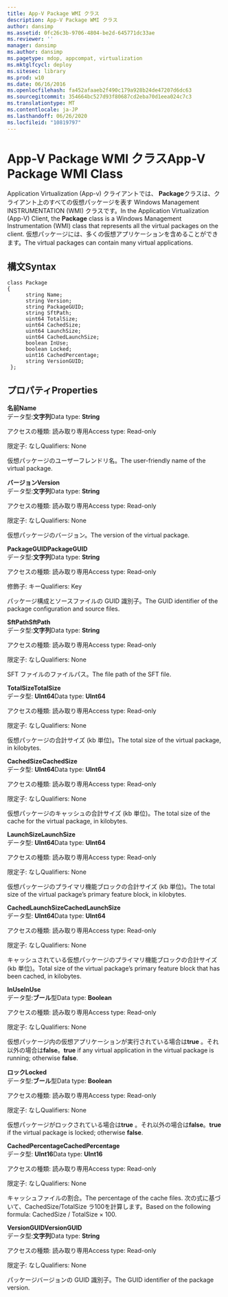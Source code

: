 ```yaml
---
title: App-V Package WMI クラス
description: App-V Package WMI クラス
author: dansimp
ms.assetid: 0fc26c3b-9706-4804-be2d-645771dc33ae
ms.reviewer: ''
manager: dansimp
ms.author: dansimp
ms.pagetype: mdop, appcompat, virtualization
ms.mktglfcycl: deploy
ms.sitesec: library
ms.prod: w10
ms.date: 06/16/2016
ms.openlocfilehash: fa452afaaeb2f490c179a928b24de47207d6dc63
ms.sourcegitcommit: 354664bc527d93f80687cd2eba70d1eea024c7c3
ms.translationtype: MT
ms.contentlocale: ja-JP
ms.lasthandoff: 06/26/2020
ms.locfileid: "10819797"
---
```

# <span data-ttu-id="2ee9a-103">App-V Package WMI クラス</span><span class="sxs-lookup"><span data-stu-id="2ee9a-103">App-V Package WMI Class</span></span>


<span data-ttu-id="2ee9a-104">Application Virtualization (App-v) クライアントでは、 **Package**クラスは、クライアント上のすべての仮想パッケージを表す Windows Management INSTRUMENTATION (WMI) クラスです。</span><span class="sxs-lookup"><span data-stu-id="2ee9a-104">In the Application Virtualization (App-V) Client, the **Package** class is a Windows Management Instrumentation (WMI) class that represents all the virtual packages on the client.</span></span> <span data-ttu-id="2ee9a-105">仮想パッケージには、多くの仮想アプリケーションを含めることができます。</span><span class="sxs-lookup"><span data-stu-id="2ee9a-105">The virtual packages can contain many virtual applications.</span></span>

## <span data-ttu-id="2ee9a-106">構文</span><span class="sxs-lookup"><span data-stu-id="2ee9a-106">Syntax</span></span>


``` syntax
class Package
{
      string Name;
      string Version;
      string PackageGUID;
      string SftPath;
      uint64 TotalSize;
      uint64 CachedSize;
      uint64 LaunchSize;
      uint64 CachedLaunchSize;
      boolean InUse;
      boolean Locked;
      uint16 CachedPercentage;
      string VersionGUID;
 };
```

## <span data-ttu-id="2ee9a-107">プロパティ</span><span class="sxs-lookup"><span data-stu-id="2ee9a-107">Properties</span></span>


<a href="" id="name"></a>**<span data-ttu-id="2ee9a-108">名前</span><span class="sxs-lookup"><span data-stu-id="2ee9a-108">Name</span></span>**  
<span data-ttu-id="2ee9a-109">データ型:**文字列**</span><span class="sxs-lookup"><span data-stu-id="2ee9a-109">Data type: **String**</span></span>

<span data-ttu-id="2ee9a-110">アクセスの種類: 読み取り専用</span><span class="sxs-lookup"><span data-stu-id="2ee9a-110">Access type: Read-only</span></span>

<span data-ttu-id="2ee9a-111">限定子: なし</span><span class="sxs-lookup"><span data-stu-id="2ee9a-111">Qualifiers: None</span></span>

<span data-ttu-id="2ee9a-112">仮想パッケージのユーザーフレンドリ名。</span><span class="sxs-lookup"><span data-stu-id="2ee9a-112">The user-friendly name of the virtual package.</span></span>

<a href="" id="version"></a>**<span data-ttu-id="2ee9a-113">バージョン</span><span class="sxs-lookup"><span data-stu-id="2ee9a-113">Version</span></span>**  
<span data-ttu-id="2ee9a-114">データ型:**文字列**</span><span class="sxs-lookup"><span data-stu-id="2ee9a-114">Data type: **String**</span></span>

<span data-ttu-id="2ee9a-115">アクセスの種類: 読み取り専用</span><span class="sxs-lookup"><span data-stu-id="2ee9a-115">Access type: Read-only</span></span>

<span data-ttu-id="2ee9a-116">限定子: なし</span><span class="sxs-lookup"><span data-stu-id="2ee9a-116">Qualifiers: None</span></span>

<span data-ttu-id="2ee9a-117">仮想パッケージのバージョン。</span><span class="sxs-lookup"><span data-stu-id="2ee9a-117">The version of the virtual package.</span></span>

<a href="" id="packageguid"></a>**<span data-ttu-id="2ee9a-118">PackageGUID</span><span class="sxs-lookup"><span data-stu-id="2ee9a-118">PackageGUID</span></span>**  
<span data-ttu-id="2ee9a-119">データ型:**文字列**</span><span class="sxs-lookup"><span data-stu-id="2ee9a-119">Data type: **String**</span></span>

<span data-ttu-id="2ee9a-120">アクセスの種類: 読み取り専用</span><span class="sxs-lookup"><span data-stu-id="2ee9a-120">Access type: Read-only</span></span>

<span data-ttu-id="2ee9a-121">修飾子: キー</span><span class="sxs-lookup"><span data-stu-id="2ee9a-121">Qualifiers: Key</span></span>

<span data-ttu-id="2ee9a-122">パッケージ構成とソースファイルの GUID 識別子。</span><span class="sxs-lookup"><span data-stu-id="2ee9a-122">The GUID identifier of the package configuration and source files.</span></span>

<a href="" id="sftpath"></a>**<span data-ttu-id="2ee9a-123">SftPath</span><span class="sxs-lookup"><span data-stu-id="2ee9a-123">SftPath</span></span>**  
<span data-ttu-id="2ee9a-124">データ型:**文字列**</span><span class="sxs-lookup"><span data-stu-id="2ee9a-124">Data type: **String**</span></span>

<span data-ttu-id="2ee9a-125">アクセスの種類: 読み取り専用</span><span class="sxs-lookup"><span data-stu-id="2ee9a-125">Access type: Read-only</span></span>

<span data-ttu-id="2ee9a-126">限定子: なし</span><span class="sxs-lookup"><span data-stu-id="2ee9a-126">Qualifiers: None</span></span>

<span data-ttu-id="2ee9a-127">SFT ファイルのファイルパス。</span><span class="sxs-lookup"><span data-stu-id="2ee9a-127">The file path of the SFT file.</span></span>

<a href="" id="totalsize"></a>**<span data-ttu-id="2ee9a-128">TotalSize</span><span class="sxs-lookup"><span data-stu-id="2ee9a-128">TotalSize</span></span>**  
<span data-ttu-id="2ee9a-129">データ型: **UInt64**</span><span class="sxs-lookup"><span data-stu-id="2ee9a-129">Data type: **UInt64**</span></span>

<span data-ttu-id="2ee9a-130">アクセスの種類: 読み取り専用</span><span class="sxs-lookup"><span data-stu-id="2ee9a-130">Access type: Read-only</span></span>

<span data-ttu-id="2ee9a-131">限定子: なし</span><span class="sxs-lookup"><span data-stu-id="2ee9a-131">Qualifiers: None</span></span>

<span data-ttu-id="2ee9a-132">仮想パッケージの合計サイズ (kb 単位)。</span><span class="sxs-lookup"><span data-stu-id="2ee9a-132">The total size of the virtual package, in kilobytes.</span></span>

<a href="" id="cachedsize"></a>**<span data-ttu-id="2ee9a-133">CachedSize</span><span class="sxs-lookup"><span data-stu-id="2ee9a-133">CachedSize</span></span>**  
<span data-ttu-id="2ee9a-134">データ型: **UInt64**</span><span class="sxs-lookup"><span data-stu-id="2ee9a-134">Data type: **UInt64**</span></span>

<span data-ttu-id="2ee9a-135">アクセスの種類: 読み取り専用</span><span class="sxs-lookup"><span data-stu-id="2ee9a-135">Access type: Read-only</span></span>

<span data-ttu-id="2ee9a-136">限定子: なし</span><span class="sxs-lookup"><span data-stu-id="2ee9a-136">Qualifiers: None</span></span>

<span data-ttu-id="2ee9a-137">仮想パッケージのキャッシュの合計サイズ (kb 単位)。</span><span class="sxs-lookup"><span data-stu-id="2ee9a-137">The total size of the cache for the virtual package, in kilobytes.</span></span>

<a href="" id="launchsize"></a>**<span data-ttu-id="2ee9a-138">LaunchSize</span><span class="sxs-lookup"><span data-stu-id="2ee9a-138">LaunchSize</span></span>**  
<span data-ttu-id="2ee9a-139">データ型: **UInt64**</span><span class="sxs-lookup"><span data-stu-id="2ee9a-139">Data type: **UInt64**</span></span>

<span data-ttu-id="2ee9a-140">アクセスの種類: 読み取り専用</span><span class="sxs-lookup"><span data-stu-id="2ee9a-140">Access type: Read-only</span></span>

<span data-ttu-id="2ee9a-141">限定子: なし</span><span class="sxs-lookup"><span data-stu-id="2ee9a-141">Qualifiers: None</span></span>

<span data-ttu-id="2ee9a-142">仮想パッケージのプライマリ機能ブロックの合計サイズ (kb 単位)。</span><span class="sxs-lookup"><span data-stu-id="2ee9a-142">The total size of the virtual package’s primary feature block, in kilobytes.</span></span>

<a href="" id="cachedlaunchsize"></a>**<span data-ttu-id="2ee9a-143">CachedLaunchSize</span><span class="sxs-lookup"><span data-stu-id="2ee9a-143">CachedLaunchSize</span></span>**  
<span data-ttu-id="2ee9a-144">データ型: **UInt64**</span><span class="sxs-lookup"><span data-stu-id="2ee9a-144">Data type: **UInt64**</span></span>

<span data-ttu-id="2ee9a-145">アクセスの種類: 読み取り専用</span><span class="sxs-lookup"><span data-stu-id="2ee9a-145">Access type: Read-only</span></span>

<span data-ttu-id="2ee9a-146">限定子: なし</span><span class="sxs-lookup"><span data-stu-id="2ee9a-146">Qualifiers: None</span></span>

<span data-ttu-id="2ee9a-147">キャッシュされている仮想パッケージのプライマリ機能ブロックの合計サイズ (kb 単位)。</span><span class="sxs-lookup"><span data-stu-id="2ee9a-147">Total size of the virtual package’s primary feature block that has been cached, in kilobytes.</span></span>

<a href="" id="inuse"></a>**<span data-ttu-id="2ee9a-148">InUse</span><span class="sxs-lookup"><span data-stu-id="2ee9a-148">InUse</span></span>**  
<span data-ttu-id="2ee9a-149">データ型:**ブール**型</span><span class="sxs-lookup"><span data-stu-id="2ee9a-149">Data type: **Boolean**</span></span>

<span data-ttu-id="2ee9a-150">アクセスの種類: 読み取り専用</span><span class="sxs-lookup"><span data-stu-id="2ee9a-150">Access type: Read-only</span></span>

<span data-ttu-id="2ee9a-151">限定子: なし</span><span class="sxs-lookup"><span data-stu-id="2ee9a-151">Qualifiers: None</span></span>

<span data-ttu-id="2ee9a-152">仮想パッケージ内の仮想アプリケーションが実行されている場合は**true** 。それ以外の場合は**false**。</span><span class="sxs-lookup"><span data-stu-id="2ee9a-152">**true** if any virtual application in the virtual package is running; otherwise **false**.</span></span>

<a href="" id="locked"></a>**<span data-ttu-id="2ee9a-153">ロック</span><span class="sxs-lookup"><span data-stu-id="2ee9a-153">Locked</span></span>**  
<span data-ttu-id="2ee9a-154">データ型:**ブール**型</span><span class="sxs-lookup"><span data-stu-id="2ee9a-154">Data type: **Boolean**</span></span>

<span data-ttu-id="2ee9a-155">アクセスの種類: 読み取り専用</span><span class="sxs-lookup"><span data-stu-id="2ee9a-155">Access type: Read-only</span></span>

<span data-ttu-id="2ee9a-156">限定子: なし</span><span class="sxs-lookup"><span data-stu-id="2ee9a-156">Qualifiers: None</span></span>

<span data-ttu-id="2ee9a-157">仮想パッケージがロックされている場合は**true** 。それ以外の場合は**false**。</span><span class="sxs-lookup"><span data-stu-id="2ee9a-157">**true** if the virtual package is locked; otherwise **false**.</span></span>

<a href="" id="cachedpercentage"></a>**<span data-ttu-id="2ee9a-158">CachedPercentage</span><span class="sxs-lookup"><span data-stu-id="2ee9a-158">CachedPercentage</span></span>**  
<span data-ttu-id="2ee9a-159">データ型: **UInt16**</span><span class="sxs-lookup"><span data-stu-id="2ee9a-159">Data type: **UInt16**</span></span>

<span data-ttu-id="2ee9a-160">アクセスの種類: 読み取り専用</span><span class="sxs-lookup"><span data-stu-id="2ee9a-160">Access type: Read-only</span></span>

<span data-ttu-id="2ee9a-161">限定子: なし</span><span class="sxs-lookup"><span data-stu-id="2ee9a-161">Qualifiers: None</span></span>

<span data-ttu-id="2ee9a-162">キャッシュファイルの割合。</span><span class="sxs-lookup"><span data-stu-id="2ee9a-162">The percentage of the cache files.</span></span> <span data-ttu-id="2ee9a-163">次の式に基づいて、CachedSize/TotalSize ラ100を計算します。</span><span class="sxs-lookup"><span data-stu-id="2ee9a-163">Based on the following formula: CachedSize / TotalSize × 100.</span></span>

<a href="" id="versionguid"></a>**<span data-ttu-id="2ee9a-164">VersionGUID</span><span class="sxs-lookup"><span data-stu-id="2ee9a-164">VersionGUID</span></span>**  
<span data-ttu-id="2ee9a-165">データ型:**文字列**</span><span class="sxs-lookup"><span data-stu-id="2ee9a-165">Data type: **String**</span></span>

<span data-ttu-id="2ee9a-166">アクセスの種類: 読み取り専用</span><span class="sxs-lookup"><span data-stu-id="2ee9a-166">Access type: Read-only</span></span>

<span data-ttu-id="2ee9a-167">限定子: なし</span><span class="sxs-lookup"><span data-stu-id="2ee9a-167">Qualifiers: None</span></span>

<span data-ttu-id="2ee9a-168">パッケージバージョンの GUID 識別子。</span><span class="sxs-lookup"><span data-stu-id="2ee9a-168">The GUID identifier of the package version.</span></span>

 

 





